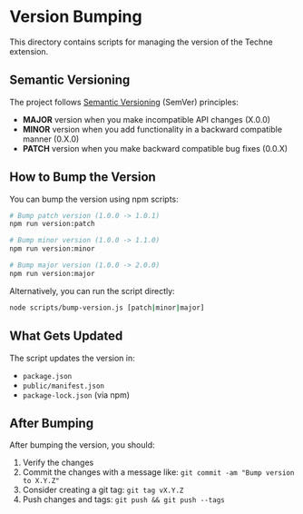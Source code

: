 # Version Bumping

This directory contains scripts for managing the version of the Techne extension.

## Semantic Versioning

The project follows [Semantic Versioning](https://semver.org/) (SemVer) principles:

- **MAJOR** version when you make incompatible API changes (X.0.0)
- **MINOR** version when you add functionality in a backward compatible manner (0.X.0)
- **PATCH** version when you make backward compatible bug fixes (0.0.X)

## How to Bump the Version

You can bump the version using npm scripts:

```bash
# Bump patch version (1.0.0 -> 1.0.1)
npm run version:patch

# Bump minor version (1.0.0 -> 1.1.0)
npm run version:minor

# Bump major version (1.0.0 -> 2.0.0)
npm run version:major
```

Alternatively, you can run the script directly:

```bash
node scripts/bump-version.js [patch|minor|major]
```

## What Gets Updated

The script updates the version in:
- `package.json`
- `public/manifest.json`
- `package-lock.json` (via npm)

## After Bumping

After bumping the version, you should:

1. Verify the changes
2. Commit the changes with a message like: `git commit -am "Bump version to X.Y.Z"`
3. Consider creating a git tag: `git tag vX.Y.Z`
4. Push changes and tags: `git push && git push --tags` 